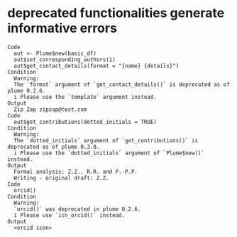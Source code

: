 # deprecated functionalities generate informative errors

    Code
      aut <- Plume$new(basic_df)
      aut$set_corresponding_authors(1)
      aut$get_contact_details(format = "{name} {details}")
    Condition
      Warning:
      The `format` argument of `get_contact_details()` is deprecated as of plume 0.2.6.
      i Please use the `template` argument instead.
    Output
      Zip Zap zipzap@test.com
    Code
      aut$get_contributions(dotted_initials = TRUE)
    Condition
      Warning:
      The `dotted_initials` argument of `get_contributions()` is deprecated as of plume 0.3.0.
      i Please use the `dotted_initials` argument of `Plume$new()` instead.
    Output
      Formal analysis: Z.Z., R.R. and P.-P.P.
      Writing - original draft: Z.Z.
    Code
      orcid()
    Condition
      Warning:
      `orcid()` was deprecated in plume 0.2.6.
      i Please use `icn_orcid()` instead.
    Output
      <orcid icon>

